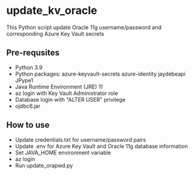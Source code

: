 # update_kv_oracle
This Python script update Oracle 11g username/password and corresponding Azure Key Vault secrets


## Pre-requsites
- Python 3.9
- Python packages: azure-keyvault-secrets azure-identity jaydebeapi JPype1
- Java Runtime Environment (JRE) 11
- az login with Key Vault Administrator role
- Database login with "ALTER USER" privilege
- ojdbc6.jar

## How to use
- Update credentials.txt for username/password pairs
- Update .env for Azure Key Vault and Oracle 11g database information
- Set JAVA_HOME environment variable
- az login
- Run update_orapwd.py
